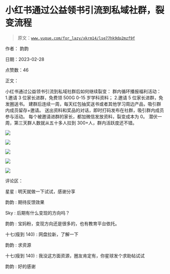 # 小红书通过公益领书引流到私域社群，裂变流程

> 原文：[`www.yuque.com/for_lazy/xkrm14/lse77hk9dp2mzf9f`](https://www.yuque.com/for_lazy/xkrm14/lse77hk9dp2mzf9f)

作者： 韵韵 

日期：2023-02-28 

点赞数：46 

正文： 

小红书通过公益领书引流到私域社群后如何继续裂变： 群内循环播报福利活动： 1.邀请 3 位家长进群，免费领 500G 0-15 岁学科资料； 2.邀请 5 位家长进群，免发圈送书。 建群后连续一周，每天红包抽奖送书或者其他学习周边产品，吸引群内成员留存+邀请。 送出资料和奖品的对话，即时打码发布在社群，吸引群内成员参与活动。 每个被邀请进群的家长，都加微信发放资料，裂变成本为 0。 潜伏一周，第三天群人数就从五十多人拉到 300+人，群内活跃度还不错。 

![](img/fbcc740787d46d827b9d2bc47b6e4648.png)  

![](img/e84121bc1a057522c2f629db4e82bea7.png)  

![](img/22c2ca0b3be27ed64381e0f4903e14de.png)  

![](img/f49d45019f8c4f38d4b7d9b3a32aa9d6.png)  

![](img/74ba8e2bb3d23cd3aefb364af0cd605e.png)  

评论区： 

星星 : 明天就做一下试试，感谢分享 

韵韵 : 期待反馈效果 

Sky : 后期有什么变现的方向吗？ 

韵韵 : 宝妈粉，变现方向还是很多的，也有教育平台依托。 

十七(瘦到 140) : 网盘拉新，了解一下 

韵韵 : 求资源 

十七(瘦到 140) : 我没这方面资源，圈友肯定有，你星球发个求助帖试试 

韵韵 : 好的感谢 

